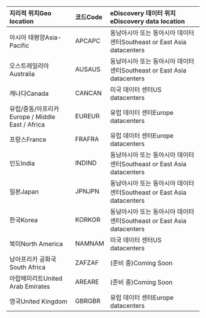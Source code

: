 
|<span data-ttu-id="5d1ec-101">**지리적 위치**</span><span class="sxs-lookup"><span data-stu-id="5d1ec-101">**Geo location**</span></span>             |<span data-ttu-id="5d1ec-102">**코드**</span><span class="sxs-lookup"><span data-stu-id="5d1ec-102">**Code**</span></span>|<span data-ttu-id="5d1ec-103">**eDiscovery 데이터 위치**</span><span class="sxs-lookup"><span data-stu-id="5d1ec-103">**eDiscovery data location**</span></span>      |
|:----------------------------|:-------|:---------------------------------|
|<span data-ttu-id="5d1ec-104">아시아 태평양</span><span class="sxs-lookup"><span data-stu-id="5d1ec-104">Asia-Pacific</span></span>                 |<span data-ttu-id="5d1ec-105">APC</span><span class="sxs-lookup"><span data-stu-id="5d1ec-105">APC</span></span>     |<span data-ttu-id="5d1ec-106">동남아시아 또는 동아시아 데이터 센터</span><span class="sxs-lookup"><span data-stu-id="5d1ec-106">Southeast or East Asia datacenters</span></span>|
|<span data-ttu-id="5d1ec-107">오스트레일리아</span><span class="sxs-lookup"><span data-stu-id="5d1ec-107">Australia</span></span>                    |<span data-ttu-id="5d1ec-108">AUS</span><span class="sxs-lookup"><span data-stu-id="5d1ec-108">AUS</span></span>     |<span data-ttu-id="5d1ec-109">동남아시아 또는 동아시아 데이터 센터</span><span class="sxs-lookup"><span data-stu-id="5d1ec-109">Southeast or East Asia datacenters</span></span>|
|<span data-ttu-id="5d1ec-110">캐나다</span><span class="sxs-lookup"><span data-stu-id="5d1ec-110">Canada</span></span>                       |<span data-ttu-id="5d1ec-111">CAN</span><span class="sxs-lookup"><span data-stu-id="5d1ec-111">CAN</span></span>     |<span data-ttu-id="5d1ec-112">미국 데이터 센터</span><span class="sxs-lookup"><span data-stu-id="5d1ec-112">US datacenters</span></span>                    |
|<span data-ttu-id="5d1ec-113">유럽/중동/아프리카</span><span class="sxs-lookup"><span data-stu-id="5d1ec-113">Europe / Middle East / Africa</span></span>|<span data-ttu-id="5d1ec-114">EUR</span><span class="sxs-lookup"><span data-stu-id="5d1ec-114">EUR</span></span>     |<span data-ttu-id="5d1ec-115">유럽 데이터 센터</span><span class="sxs-lookup"><span data-stu-id="5d1ec-115">Europe datacenters</span></span>                |
|<span data-ttu-id="5d1ec-116">프랑스</span><span class="sxs-lookup"><span data-stu-id="5d1ec-116">France</span></span>                       |<span data-ttu-id="5d1ec-117">FRA</span><span class="sxs-lookup"><span data-stu-id="5d1ec-117">FRA</span></span>     |<span data-ttu-id="5d1ec-118">유럽 데이터 센터</span><span class="sxs-lookup"><span data-stu-id="5d1ec-118">Europe datacenters</span></span>                |
|<span data-ttu-id="5d1ec-119">인도</span><span class="sxs-lookup"><span data-stu-id="5d1ec-119">India</span></span>                        |<span data-ttu-id="5d1ec-120">IND</span><span class="sxs-lookup"><span data-stu-id="5d1ec-120">IND</span></span>     |<span data-ttu-id="5d1ec-121">동남아시아 또는 동아시아 데이터 센터</span><span class="sxs-lookup"><span data-stu-id="5d1ec-121">Southeast or East Asia datacenters</span></span>|
|<span data-ttu-id="5d1ec-122">일본</span><span class="sxs-lookup"><span data-stu-id="5d1ec-122">Japan</span></span>                        |<span data-ttu-id="5d1ec-123">JPN</span><span class="sxs-lookup"><span data-stu-id="5d1ec-123">JPN</span></span>     |<span data-ttu-id="5d1ec-124">동남아시아 또는 동아시아 데이터 센터</span><span class="sxs-lookup"><span data-stu-id="5d1ec-124">Southeast or East Asia datacenters</span></span>|
|<span data-ttu-id="5d1ec-125">한국</span><span class="sxs-lookup"><span data-stu-id="5d1ec-125">Korea</span></span>                        |<span data-ttu-id="5d1ec-126">KOR</span><span class="sxs-lookup"><span data-stu-id="5d1ec-126">KOR</span></span>     |<span data-ttu-id="5d1ec-127">동남아시아 또는 동아시아 데이터 센터</span><span class="sxs-lookup"><span data-stu-id="5d1ec-127">Southeast or East Asia datacenters</span></span>|
|<span data-ttu-id="5d1ec-128">북미</span><span class="sxs-lookup"><span data-stu-id="5d1ec-128">North America</span></span>                |<span data-ttu-id="5d1ec-129">NAM</span><span class="sxs-lookup"><span data-stu-id="5d1ec-129">NAM</span></span>     |<span data-ttu-id="5d1ec-130">미국 데이터 센터</span><span class="sxs-lookup"><span data-stu-id="5d1ec-130">US datacenters</span></span>                    |
|<span data-ttu-id="5d1ec-131">남아프리카 공화국</span><span class="sxs-lookup"><span data-stu-id="5d1ec-131">South Africa</span></span>                 |<span data-ttu-id="5d1ec-132">ZAF</span><span class="sxs-lookup"><span data-stu-id="5d1ec-132">ZAF</span></span>     |<span data-ttu-id="5d1ec-133">(준비 중)</span><span class="sxs-lookup"><span data-stu-id="5d1ec-133">Coming Soon</span></span>                     |
|<span data-ttu-id="5d1ec-134">아랍에미리트</span><span class="sxs-lookup"><span data-stu-id="5d1ec-134">United Arab Emirates</span></span>         |<span data-ttu-id="5d1ec-135">ARE</span><span class="sxs-lookup"><span data-stu-id="5d1ec-135">ARE</span></span>     |<span data-ttu-id="5d1ec-136">(준비 중)</span><span class="sxs-lookup"><span data-stu-id="5d1ec-136">Coming Soon</span></span>                     |
|<span data-ttu-id="5d1ec-137">영국</span><span class="sxs-lookup"><span data-stu-id="5d1ec-137">United Kingdom</span></span>               |<span data-ttu-id="5d1ec-138">GBR</span><span class="sxs-lookup"><span data-stu-id="5d1ec-138">GBR</span></span>     |<span data-ttu-id="5d1ec-139">유럽 데이터 센터</span><span class="sxs-lookup"><span data-stu-id="5d1ec-139">Europe datacenters</span></span>                |

